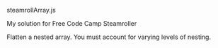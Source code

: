 steamrollArray.js

My solution for Free Code Camp Steamroller

Flatten a nested array. You must account for varying levels of nesting.
